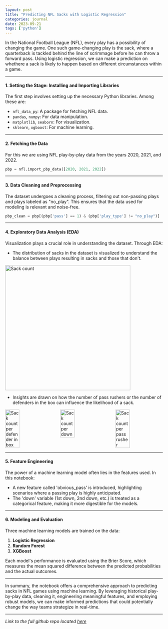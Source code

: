 ```yaml
---
layout: post
title: "Predicting NFL Sacks with Logistic Regression"
categories: journal
date: 2023-09-21
tags: ['python']
---
```


In the National Football League (NFL), every play has a possibility of changing the game. One such game-changing play is the sack, where a quarterback is tackled behind the line of scrimmage before he can throw a forward pass. Using logistic regression, we can make a prediction on whethere a sack is likely to happen based on different circumstances within a game.

---

#### 1. Setting the Stage: Installing and Importing Libraries

The first step involves setting up the necessary Python libraries. Among these are:
- `nfl_data_py`: A  package for fetching NFL data.
- `pandas`, `numpy`: For data manipulation.
- `matplotlib`, `seaborn`: For visualization.
- `sklearn`, `xgboost`: For machine learning.

---

#### 2. Fetching the Data

For this we are using NFL play-by-play data from the years 2020, 2021, and 2022.
```python
pbp = nfl.import_pbp_data([2020, 2021, 2022])
```
---

#### 3. Data Cleaning and Preprocessing

The dataset undergoes a cleaning process, filtering out non-passing plays and plays labeled as "no_play". This ensures that the data used for modeling is relevant and noise-free.
```python
pbp_clean = pbp[(pbp['pass'] == 1) & (pbp['play_type'] != "no_play")]
```
---

#### 4. Exploratory Data Analysis (EDA)

Visualization plays a crucial role in understanding the dataset. Through EDA:
- The distribution of sacks in the dataset is visualized to understand the balance between plays resulting in sacks and those that don't.
<img align="center" width="400" src="{{ site.github.url }}/images/sack_prediction_lr/sack_count.png" alt="Sack count">

- Insights are drawn on how the number of pass rushers or the number of defenders in the box can influence the likelihood of a sack.

<div style="display: flex; justify-content: space-between;">

<img src="{{ site.github.url }}/images/sack_prediction_lr/sack_count_per_defenderinbox.png" alt="Sack count per defender in box" style="width: 30%; max-width: 900px;">
<img src="{{ site.github.url }}/images/sack_prediction_lr/sack_count_per_down.png" alt="Sack count per down" style="width: 30%; max-width: 900px;">
<img src="{{ site.github.url }}/images/sack_prediction_lr/sack_count_per_pass_rusher.png" alt="Sack count per pass rusher" style="width: 30%; max-width: 900px;">

</div>

---

#### 5. Feature Engineering

The power of a machine learning model often lies in the features used. In this notebook:
- A new feature called 'obvious_pass' is introduced, highlighting scenarios where a passing play is highly anticipated.
- The 'down' variable (1st down, 2nd down, etc.) is treated as a categorical feature, making it more digestible for the models.

---

#### 6. Modeling and Evaluation

Three machine learning models are trained on the data:
1. **Logistic Regression**
2. **Random Forest**
3. **XGBoost**

Each model's performance is evaluated using the Brier Score, which measures the mean squared difference between the predicted probabilities and the actual outcomes.

---

In summary, the notebook offers a comprehensive approach to predicting sacks in NFL games using machine learning. By leveraging historical play-by-play data, cleaning it, engineering meaningful features, and employing robust models, we can make informed predictions that could potentially change the way teams strategize in real-time.

---

*Link to the full github repo located [here]*

[here]: https://github.com/ethantompkins/jupyter-notebooks-fb/blob/main/logistic_regression_sack_prediction.ipynb


